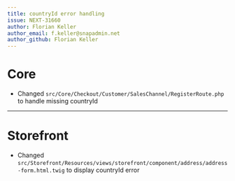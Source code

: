 ```yaml
---
title: countryId error handling
issue: NEXT-31660
author: Florian Keller
author_email: f.keller@snapadmin.net
author_github: Florian Keller
---
```

# Core
* Changed `src/Core/Checkout/Customer/SalesChannel/RegisterRoute.php` to handle missing countryId
___
# Storefront
* Changed `src/Storefront/Resources/views/storefront/component/address/address-form.html.twig` to display countryId error
